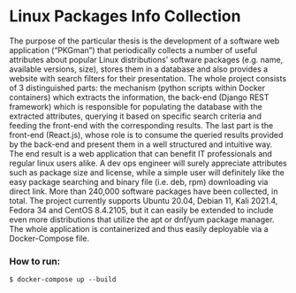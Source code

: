 # Linux Packages Info Collection

The purpose of the particular thesis is the development of a software web application
(“PKGman”) that periodically collects a number of useful attributes about popular Linux
distributions’ software packages (e.g. name, available versions, size), stores them in a database
and also provides a website with search filters for their presentation.
The whole project consists of 3 distinguished parts: the mechanism (python scripts within Docker
containers) which extracts the information, the back-end (Django REST framework) which is
responsible for populating the database with the extracted attributes, querying it based on
specific search criteria and feeding the front-end with the corresponding results. The last part is
the front-end (React.js), whose role is to consume the queried results provided by the back-end
and present them in a well structured and intuitive way.
The end result is a web application that can benefit IT professionals and regular linux users alike.
A dev ops engineer will surely appreciate attributes such as package size and license, while a
simple user will definitely like the easy package searching and binary file (i.e. deb, rpm)
downloading via direct link. More than 240,000 software packages have been collected, in total.
The project currently supports Ubuntu 20.04, Debian 11, Kali 2021.4, Fedora 34 and CentOS
8.4.2105, but it can easily be extended to include even more distributions that utilize the apt or
dnf/yum package manager. The whole application is containerized and thus easily deployable via
a Docker-Compose file.


### How to run:
```
$ docker-compose up --build
```
